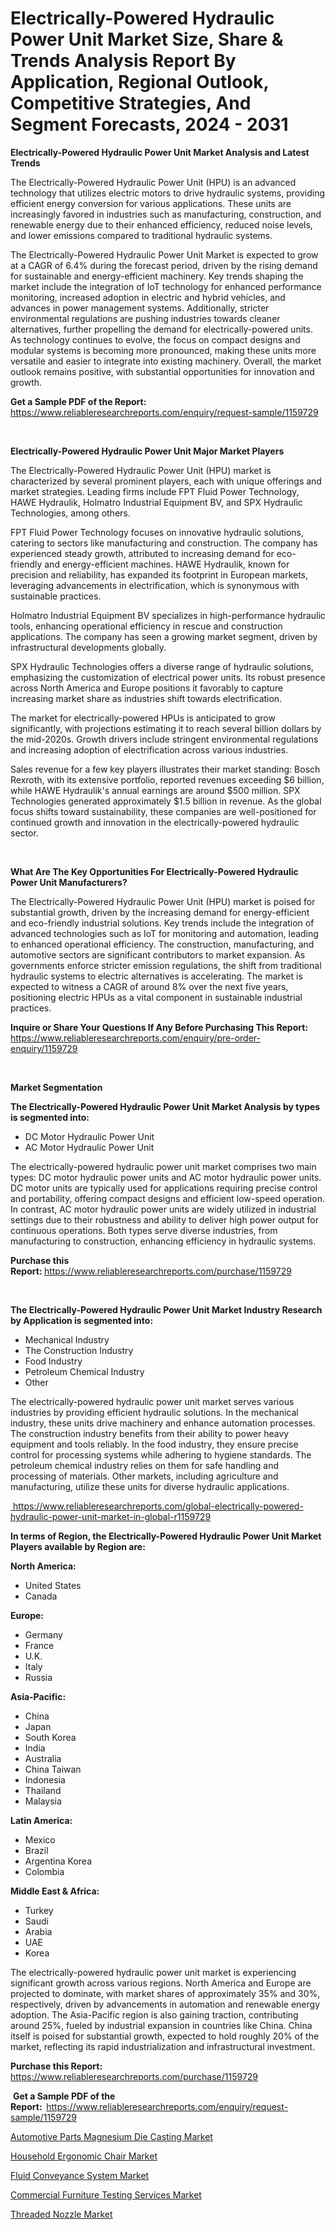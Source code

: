 <p><h1>Electrically-Powered Hydraulic Power Unit Market Size, Share & Trends Analysis Report By Application, Regional Outlook, Competitive Strategies, And Segment Forecasts, 2024 - 2031</h1></p><p><strong>Electrically-Powered Hydraulic Power Unit Market Analysis and Latest Trends</strong></p>
<p><p>The Electrically-Powered Hydraulic Power Unit (HPU) is an advanced technology that utilizes electric motors to drive hydraulic systems, providing efficient energy conversion for various applications. These units are increasingly favored in industries such as manufacturing, construction, and renewable energy due to their enhanced efficiency, reduced noise levels, and lower emissions compared to traditional hydraulic systems. </p><p>The Electrically-Powered Hydraulic Power Unit Market is expected to grow at a CAGR of 6.4% during the forecast period, driven by the rising demand for sustainable and energy-efficient machinery. Key trends shaping the market include the integration of IoT technology for enhanced performance monitoring, increased adoption in electric and hybrid vehicles, and advances in power management systems. Additionally, stricter environmental regulations are pushing industries towards cleaner alternatives, further propelling the demand for electrically-powered units. As technology continues to evolve, the focus on compact designs and modular systems is becoming more pronounced, making these units more versatile and easier to integrate into existing machinery. Overall, the market outlook remains positive, with substantial opportunities for innovation and growth.</p></p>
<p><strong>Get a Sample PDF of the Report:&nbsp;</strong> <a href="https://www.reliableresearchreports.com/enquiry/request-sample/1159729?utm_campaign=7&utm_medium=2&utm_source=Github&utm_content=ia&utm_term=05122024&utm_id=electrically-powered-hydraulic-power-unit">https://www.reliableresearchreports.com/enquiry/request-sample/1159729</a></p>
<p>&nbsp;</p>
<p><strong>Electrically-Powered Hydraulic Power Unit Major Market Players</strong></p>
<p><p>The Electrically-Powered Hydraulic Power Unit (HPU) market is characterized by several prominent players, each with unique offerings and market strategies. Leading firms include FPT Fluid Power Technology, HAWE Hydraulik, Holmatro Industrial Equipment BV, and SPX Hydraulic Technologies, among others. </p><p>FPT Fluid Power Technology focuses on innovative hydraulic solutions, catering to sectors like manufacturing and construction. The company has experienced steady growth, attributed to increasing demand for eco-friendly and energy-efficient machines. HAWE Hydraulik, known for precision and reliability, has expanded its footprint in European markets, leveraging advancements in electrification, which is synonymous with sustainable practices. </p><p>Holmatro Industrial Equipment BV specializes in high-performance hydraulic tools, enhancing operational efficiency in rescue and construction applications. The company has seen a growing market segment, driven by infrastructural developments globally. </p><p>SPX Hydraulic Technologies offers a diverse range of hydraulic solutions, emphasizing the customization of electrical power units. Its robust presence across North America and Europe positions it favorably to capture increasing market share as industries shift towards electrification.</p><p>The market for electrically-powered HPUs is anticipated to grow significantly, with projections estimating it to reach several billion dollars by the mid-2020s. Growth drivers include stringent environmental regulations and increasing adoption of electrification across various industries.</p><p>Sales revenue for a few key players illustrates their market standing: Bosch Rexroth, with its extensive portfolio, reported revenues exceeding $6 billion, while HAWE Hydraulik's annual earnings are around $500 million. SPX Technologies generated approximately $1.5 billion in revenue. As the global focus shifts toward sustainability, these companies are well-positioned for continued growth and innovation in the electrically-powered hydraulic sector.</p></p>
<p>&nbsp;</p>
<p><strong>What Are The Key Opportunities For Electrically-Powered Hydraulic Power Unit Manufacturers?</strong></p>
<p><p>The Electrically-Powered Hydraulic Power Unit (HPU) market is poised for substantial growth, driven by the increasing demand for energy-efficient and eco-friendly industrial solutions. Key trends include the integration of advanced technologies such as IoT for monitoring and automation, leading to enhanced operational efficiency. The construction, manufacturing, and automotive sectors are significant contributors to market expansion. As governments enforce stricter emission regulations, the shift from traditional hydraulic systems to electric alternatives is accelerating. The market is expected to witness a CAGR of around 8% over the next five years, positioning electric HPUs as a vital component in sustainable industrial practices.</p></p>
<p><strong>Inquire or Share Your Questions If Any Before Purchasing This Report:</strong> <a href="https://www.reliableresearchreports.com/enquiry/pre-order-enquiry/1159729?utm_campaign=7&utm_medium=2&utm_source=Github&utm_content=ia&utm_term=05122024&utm_id=electrically-powered-hydraulic-power-unit">https://www.reliableresearchreports.com/enquiry/pre-order-enquiry/1159729</a></p>
<p>&nbsp;</p>
<p><strong>Market Segmentation</strong></p>
<p><strong>The Electrically-Powered Hydraulic Power Unit Market Analysis by types is segmented into:</strong></p>
<p><ul><li>DC Motor Hydraulic Power Unit</li><li>AC Motor Hydraulic Power Unit</li></ul></p>
<p><p>The electrically-powered hydraulic power unit market comprises two main types: DC motor hydraulic power units and AC motor hydraulic power units. DC motor units are typically used for applications requiring precise control and portability, offering compact designs and efficient low-speed operation. In contrast, AC motor hydraulic power units are widely utilized in industrial settings due to their robustness and ability to deliver high power output for continuous operations. Both types serve diverse industries, from manufacturing to construction, enhancing efficiency in hydraulic systems.</p></p>
<p><strong>Purchase this Report:&nbsp;</strong><a href="https://www.reliableresearchreports.com/purchase/1159729?utm_campaign=7&utm_medium=2&utm_source=Github&utm_content=ia&utm_term=05122024&utm_id=electrically-powered-hydraulic-power-unit">https://www.reliableresearchreports.com/purchase/1159729</a></p>
<p>&nbsp;</p>
<p><strong>The Electrically-Powered Hydraulic Power Unit Market Industry Research by Application is segmented into:</strong></p>
<p><ul><li>Mechanical Industry</li><li>The Construction Industry</li><li>Food Industry</li><li>Petroleum Chemical Industry</li><li>Other</li></ul></p>
<p><p>The electrically-powered hydraulic power unit market serves various industries by providing efficient hydraulic solutions. In the mechanical industry, these units drive machinery and enhance automation processes. The construction industry benefits from their ability to power heavy equipment and tools reliably. In the food industry, they ensure precise control for processing systems while adhering to hygiene standards. The petroleum chemical industry relies on them for safe handling and processing of materials. Other markets, including agriculture and manufacturing, utilize these units for diverse hydraulic applications.</p></p>
<p><a href="https://www.reliableresearchreports.com/global-electrically-powered-hydraulic-power-unit-market-in-global-r1159729?utm_campaign=7&utm_medium=2&utm_source=Github&utm_content=ia&utm_term=05122024&utm_id=electrically-powered-hydraulic-power-unit">&nbsp;https://www.reliableresearchreports.com/global-electrically-powered-hydraulic-power-unit-market-in-global-r1159729</a></p>
<p><strong>In terms of Region, the Electrically-Powered Hydraulic Power Unit Market Players available by Region are:</strong></p>
<p>
    <p> <strong> North America: </strong>
        <ul>
            <li>United States</li>
            <li>Canada</li>
        </ul>
        </p> 
    <p> <strong> Europe: </strong>
        <ul>
            <li>Germany</li>
            <li>France</li>
            <li>U.K.</li>
            <li>Italy</li>
            <li>Russia</li>
        </ul>
        </p> 
    <p> <strong> Asia-Pacific: </strong>
        <ul>
            <li>China</li>
            <li>Japan</li>
            <li>South Korea</li>
            <li>India</li>
            <li>Australia</li>
            <li>China Taiwan</li>
            <li>Indonesia</li>
            <li>Thailand</li>
            <li>Malaysia</li>
        </ul>
        </p> 
    <p> <strong> Latin America: </strong>
        <ul>
            <li>Mexico</li>
            <li>Brazil</li>
            <li>Argentina Korea</li>
            <li>Colombia</li>
        </ul>
        </p> 
    <p> <strong> Middle East & Africa: </strong>
        <ul>
            <li>Turkey</li>
            <li>Saudi</li>
            <li>Arabia</li>
            <li>UAE</li>
            <li>Korea</li>
        </ul>
    </p>
    </p>
<p><p>The electrically-powered hydraulic power unit market is experiencing significant growth across various regions. North America and Europe are projected to dominate, with market shares of approximately 35% and 30%, respectively, driven by advancements in automation and renewable energy adoption. The Asia-Pacific region is also gaining traction, contributing around 25%, fueled by industrial expansion in countries like China. China itself is poised for substantial growth, expected to hold roughly 20% of the market, reflecting its rapid industrialization and infrastructural investment.</p></p>
<p><strong>Purchase this Report: </strong><a href="https://www.reliableresearchreports.com/purchase/1159729?utm_campaign=7&utm_medium=2&utm_source=Github&utm_content=ia&utm_term=05122024&utm_id=electrically-powered-hydraulic-power-unit">https://www.reliableresearchreports.com/purchase/1159729</a></p>
<p>&nbsp;<strong>Get a Sample PDF of the Report:&nbsp;&nbsp;</strong><a href="https://www.reliableresearchreports.com/enquiry/request-sample/1159729?utm_campaign=7&utm_medium=2&utm_source=Github&utm_content=ia&utm_term=05122024&utm_id=electrically-powered-hydraulic-power-unit">https://www.reliableresearchreports.com/enquiry/request-sample/1159729</a></p>
<p><strong></strong></p>
<p><p><a href="https://www.linkedin.com/pulse/complete-analysis-automotive-parts-magnesium-die-casting-markets-nz88e?utm_campaign=7&utm_medium=2&utm_source=Github&utm_content=ia&utm_term=05122024&utm_id=electrically-powered-hydraulic-power-unit">Automotive Parts Magnesium Die Casting Market</a></p><p><a href="https://issuu.com/reportprime-2/docs/household-ergonomic-chair-market-size-2030.pptx?utm_campaign=7&utm_medium=2&utm_source=Github&utm_content=ia&utm_term=05122024&utm_id=electrically-powered-hydraulic-power-unit">Household Ergonomic Chair Market</a></p><p><a href="https://github.com/provorikovar/Market-Research-Report-List-6/blob/main/fluid-conveyance-system-market.md?utm_campaign=7&utm_medium=2&utm_source=Github&utm_content=ia&utm_term=05122024&utm_id=electrically-powered-hydraulic-power-unit">Fluid Conveyance System Market</a></p><p><a href="https://issuu.com/reportprime-2/docs/commercial-furniture-testing-services-market-size-?utm_campaign=7&utm_medium=2&utm_source=Github&utm_content=ia&utm_term=05122024&utm_id=electrically-powered-hydraulic-power-unit">Commercial Furniture Testing Services Market</a></p><p><a href="https://www.linkedin.com/pulse/latest-trend-analysis-threaded-nozzle-market-suggests-apa9e?utm_campaign=7&utm_medium=2&utm_source=Github&utm_content=ia&utm_term=05122024&utm_id=electrically-powered-hydraulic-power-unit">Threaded Nozzle Market</a></p></p>